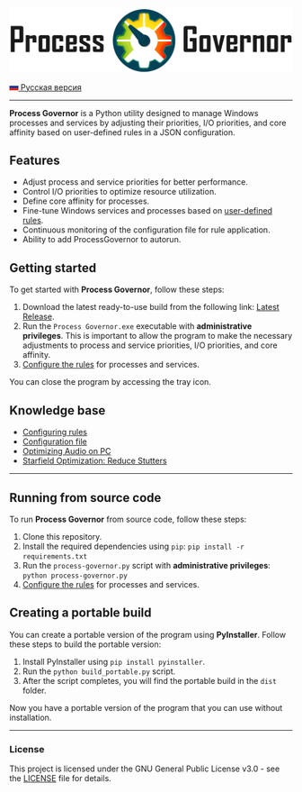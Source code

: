 ![Logo Process Governor](images/github-banner-readme.png)

[![RU](icons/ru.png) Русская версия](README.ru.md)

---

**Process Governor** is a Python utility designed to manage Windows processes and services by adjusting their
priorities, I/O priorities, and core affinity based on user-defined rules in a JSON configuration.

## Features

- Adjust process and service priorities for better performance.
- Control I/O priorities to optimize resource utilization.
- Define core affinity for processes.
- Fine-tune Windows services and processes based on [user-defined rules](ui_rule_configurator.md).
- Continuous monitoring of the configuration file for rule application.
- Ability to add ProcessGovernor to autorun.

## Getting started

To get started with **Process Governor**, follow these steps:

1. Download the latest ready-to-use build from the following
   link: [Latest Release](https://github.com/SystemXFiles/process-governor/releases/latest).
2. Run the `Process Governor.exe` executable with **administrative privileges**.
   This is important to allow the program to make the necessary adjustments to process and service priorities, I/O
   priorities, and core affinity.
3. [Configure the rules](ui_rule_configurator.md) for processes and services.

You can close the program by accessing the tray icon.

## Knowledge base

* [Configuring rules](ui_rule_configurator.md)
* [Configuration file](configuration_file.md)
* [Optimizing Audio on PC](tips'n'tricks/audio.md)
* [Starfield Optimization: Reduce Stutters](tips'n'tricks/starfield.md)

---

## Running from source code

To run **Process Governor** from source code, follow these steps:

1. Clone this repository.
2. Install the required dependencies using `pip`: `pip install -r requirements.txt`
3. Run the `process-governor.py` script with **administrative privileges**: `python process-governor.py`
4. [Configure the rules](docs/ui_rule_configurator.md) for processes and services.

## Creating a portable build

You can create a portable version of the program using **PyInstaller**. Follow these steps to build the portable
version:

1. Install PyInstaller using `pip install pyinstaller`.
2. Run the `python build_portable.py` script.
3. After the script completes, you will find the portable build in the `dist` folder.

Now you have a portable version of the program that you can use without installation.

---

### License

This project is licensed under the GNU General Public License v3.0 - see the [LICENSE](LICENSE) file for details.